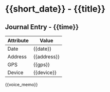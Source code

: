 # {{short_date}} - {{title}}

## Journal Entry - {{time}}

| Attribute  | Value       |
|------------|-------------|
| Date       | {{date}}    |
| Address    | {{address}} |
| GPS        | {{gps}}     |
| Device     | {{device}}  |

{{voice_memo}}